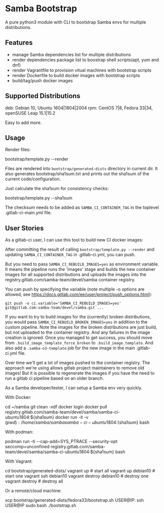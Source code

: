 # Samba Bootstrap

A pure python3 module with CLI to bootstrap Samba envs for multiple distributions.

## Features

- manage Samba dependencies list for multiple distributions
- render dependencies package list to boostrap shell scripts(apt, yum and dnf)
- render Vagrantfile to provision vitual machines with bootstrap scripts
- render Dockerfile to build docker images with bootstrap scripts
- build/tag/push docker images

## Supported Distributions

deb: Debian 10, Ubuntu 1604|1804|2004
rpm: CentOS 7|8, Fedora 33|34, openSUSE Leap 15.1|15.2

Easy to add more.

## Usage

Render files:

 bootstrap/template.py --render

Files are rendered into `bootstrap/generated-dists` directory in current dir.
It also generates bootstrap/sha1sum.txt and prints out the sha1sum of the
current code/configuration.

Just calculate the sha1sum for consistency checks:

 bootstrap/template.py --sha1sum

The checksum needs to be added as `SAMBA_CI_CONTAINER_TAG` in
the toplevel .gitlab-ci-main.yml file.

## User Stories

As a gitlab-ci user, I can use this tool to build new CI docker images:

 After committing the result of calling `bootstrap/template.py --render`
 and updating `SAMBA_CI_CONTAINER_TAG` in .gitlab-ci.yml, you can push.

 But you need to pass `SAMBA_CI_REBUILD_IMAGES=yes` as environment
 variable. It means the pipeline runs the 'images' stage and builds
 the new container images for all supported distributions and
 uploads the images into the registry.gitlab.com/samba-team/devel/samba
 container registry.

 You can push by specifying the variable (note multiple -o options are allowed,
 see https://docs.gitlab.com/ee/user/project/push_options.html):

  `git push -o ci.variable='SAMBA_CI_REBUILD_IMAGES=yes' git@gitlab.com:samba-team/devel/samba.git ...`

 If you want to try to build images for the (currently) broken
 distributions, you would pass `SAMBA_CI_REBUILD_BROKEN_IMAGES=yes`
 in addition to the custom pipeline. Note the images for
 the broken distributions are just build, but not uploaded
 to the container registry. And any failures in the image
 creation is ignored. Once you managed to get success, you should
 move from `.build_image_template_force_broken` to `.build_image_template`.
 And also add a `.samba-o3-template` job for the new image
 in the main .gitlab-ci.yml file.

 Over time we'll get a lot of images pushed to the container registry.
 The approach we're using allows gitlab project maintainers to
 remove old images! But it is possible to regenerate the images
 if you have the need to run a gitlab ci pipeline based on an
 older branch.

As a Samba developer/tester, I can setup a Samba env very quickly.

With Docker:

 cd ~/samba
 git clean -xdf
 docker login
 docker pull registry.gitlab.com/samba-team/devel/samba/samba-ci-ubuntu1804:${sha1sum}
 docker run -it -v $(pwd):/home/samba/samba samba-ci-ubuntu1804:${sha1sum} bash

With podman:

  podman run -ti --cap-add=SYS_PTRACE --security-opt seccomp=unconfined registry.gitlab.com/samba-team/devel/samba/samba-ci-ubuntu1804:${sha1sum} bash

With Vagrant:

 cd bootstrap/generated-dists/
 vagrant up   # start all
 vagrant up debian10  # start one
 vagrant ssh debian10
 vagrant destroy debian10  # destroy one
 vagrant destroy  # destroy all

Or a remote/cloud machine:

 scp bootstrap/generated-dists/fedora33/bootstrap.sh USER@IP:
 ssh USER@IP
 sudo bash ./bootstrap.sh

